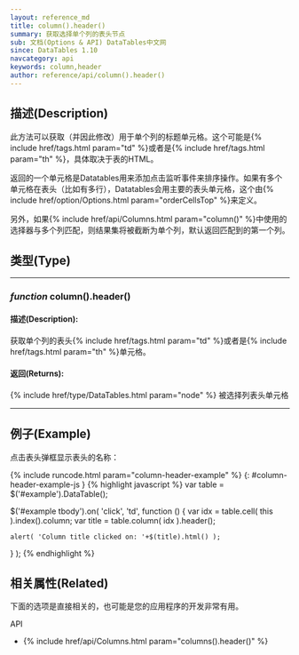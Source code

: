 ```yaml
---
layout: reference_md
title: column().header()
summary: 获取选择单个列的表头节点
sub: 文档(Options & API) DataTables中文网
since: DataTables 1.10
navcategory: api
keywords: column,header
author: reference/api/column().header()
---
```


## 描述(Description)
此方法可以获取（并因此修改）用于单个列的标题单元格。这个可能是{% include href/tags.html param="td" %}或者是{% include href/tags.html param="th" %}，具体取决于表的HTML。

返回的一个单元格是Datatables用来添加点击监听事件来排序操作。如果有多个单元格在表头（比如有多行），Datatables会用主要的表头单元格，这个由{% include href/option/Options.html param="orderCellsTop" %}来定义。

另外，如果{% include href/api/Columns.html param="column()" %}中使用的选择器与多个列匹配，则结果集将被截断为单个列，默认返回匹配到的第一个列。



## 类型(Type)
---
    
### _function_ **column().header()**   

#### 描述(Description):
获取单个列的表头{% include href/tags.html param="td" %}或者是{% include href/tags.html param="th" %}单元格。

#### 返回(Returns):
{% include href/type/DataTables.html param="node" %}
被选择列表头单元格


--- 
    
## 例子(Example)

点击表头弹框显示表头的名称：

{% include runcode.html param="column-header-example" %}
{: #column-header-example-js }
{% highlight javascript %}
var table = $('#example').DataTable();
 
$('#example tbody').on( 'click', 'td', function () {
    var idx = table.cell( this ).index().column;
    var title = table.column( idx ).header();
 
    alert( 'Column title clicked on: '+$(title).html() );
} );
{% endhighlight %}



## 相关属性(Related)
下面的选项是直接相关的，也可能是您的应用程序的开发非常有用。

API

- {% include href/api/Columns.html param="columns().header()" %}

